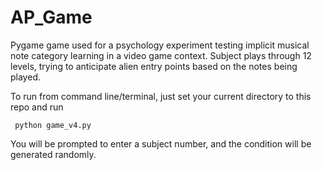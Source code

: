 AP_Game
=======
Pygame game used for a psychology experiment testing implicit musical note category learning in a video game context. Subject plays through 12 levels, trying to anticipate alien entry points based on the notes being played.

To run from command line/terminal, just set your current directory to this repo and run

  <code> python game_v4.py </code>
  
  You will be prompted to enter a subject number, and the condition will be generated randomly.
